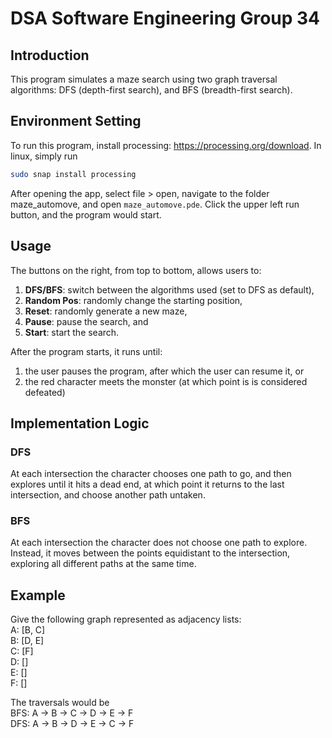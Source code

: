 # DSA Software Engineering Group 34

## Introduction
This program simulates a maze search using two graph traversal algorithms: 
DFS (depth-first search), and BFS (breadth-first search).

## Environment Setting
To run this program, install processing: https://processing.org/download.
In linux, simply run 
```bash
sudo snap install processing
```

After opening the app, select file > open,
navigate to the folder maze_automove, and open `maze_automove.pde`.
Click the upper left run button, and the program would start.

## Usage
The buttons on the right, from top to bottom, allows users to:
1. **DFS/BFS**: switch between the algorithms used (set to DFS as default),
2. **Random Pos**: randomly change the starting position,
3. **Reset**: randomly generate a new maze, 
4. **Pause**: pause the search, and
5. **Start**: start the search.

After the program starts, it runs until:
1. the user pauses the program, after which the user can resume it, or
2. the red character meets the monster (at which point is is considered defeated)

## Implementation Logic
### DFS
At each intersection the character chooses one path to go, and then explores until it hits a dead end, at which point it returns to the last intersection, and choose another path untaken.

### BFS
At each intersection the character does not choose one path to explore. Instead, it moves between the points equidistant to the intersection, exploring all different paths at the same time.


## Example
Give the following graph represented as adjacency lists:\
A: [B, C]\
B: [D, E]\
C: [F]\
D: []\
E: []\
F: []

The traversals would be\
BFS: A -> B -> C -> D -> E -> F\
DFS: A -> B -> D -> E -> C -> F
